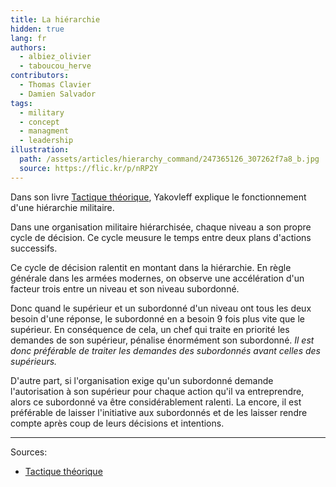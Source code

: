 ```yaml
---
title: La hiérarchie
hidden: true
lang: fr
authors:
  - albiez_olivier
  - taboucou_herve
contributors:
  - Thomas Clavier
  - Damien Salvador
tags:
  - military
  - concept
  - managment
  - leadership
illustration:
  path: /assets/articles/hierarchy_command/247365126_307262f7a8_b.jpg
  source: https://flic.kr/p/nRP2Y
---
```


Dans son livre [Tactique théorique], Yakovleff explique le fonctionnement d'une hiérarchie militaire.

Dans une organisation militaire hiérarchisée, chaque niveau a son propre cycle de décision. Ce cycle meusure le temps entre deux plans d'actions successifs.

Ce cycle de décision ralentit en montant dans la hiérarchie. En règle générale dans les armées modernes, on observe une accélération d'un facteur trois entre un niveau et son niveau subordonné.

Donc quand le supérieur et un subordonné d'un niveau ont tous les deux besoin d'une réponse, le subordonné en a besoin 9 fois plus vite que le supérieur. En conséquence de cela, un chef qui traite en priorité les demandes de son supérieur, pénalise énormément son subordonné.
_Il est donc préférable de traiter les demandes des subordonnés avant celles des supérieurs._

D'autre part, si l'organisation exige qu'un subordonné demande l'autorisation à son supérieur pour chaque action qu'il va entreprendre, alors ce subordonné va être considérablement ralenti. La encore, il est préférable de laisser l'initiative aux subordonnés et de les laisser rendre compte après coup de leurs décisions et intentions.

---
Sources:

- [Tactique théorique]


[Tactique théorique]: /books/tactique-tehorique-yakovleff-michel.html

